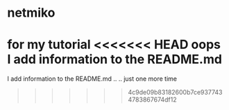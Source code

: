 # netmiko
for my tutorial
<<<<<<< HEAD
oops
I add information to the README.md
=======

I add information to the README.md ..
.. just one more time
>>>>>>> 4c9de09b83182600b7ce9377434783867674df12
